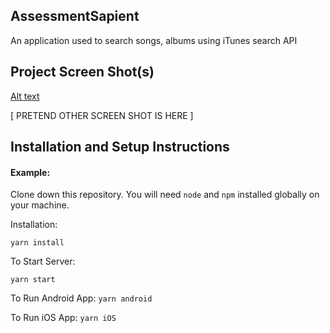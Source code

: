 ## AssessmentSapient

An application used to search songs, albums using iTunes search API

## Project Screen Shot(s)

[Alt text](/relative/path/to/img.jpg?raw=true)

[ PRETEND OTHER SCREEN SHOT IS HERE ]

## Installation and Setup Instructions

#### Example:

Clone down this repository. You will need `node` and `npm` installed globally on your machine.

Installation:

`yarn install`

To Start Server:

`yarn start`

To Run Android App:
`yarn android`

To Run iOS App:
`yarn iOS`
